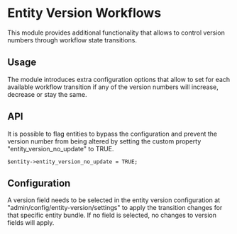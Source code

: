 # Entity Version Workflows

This module provides additional functionality that allows to control version numbers through workflow state transitions.

## Usage

The module introduces extra configuration options that allow to set for each available workflow transition if any
of the version numbers will increase, decrease or stay the same.

## API

It is possible to flag entities to bypass the configuration and prevent the version number from being altered
by setting the custom property "entity_version_no_update" to TRUE.

```
$entity->entity_version_no_update = TRUE;
```

## Configuration
A version field needs to be selected in the entity version configuration at "admin/config/entity-version/settings" to
apply the transition changes for that specific entity bundle. If no field is selected, no changes to version fields will apply.
